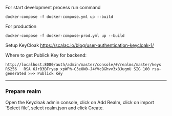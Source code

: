 For start development process run command

```
docker-compose -f docker-compose.yml up --build
```

For production

```
docker-compose -f docker-compose-prod.yml up --build
```

Setup KeyCloak
https://scalac.io/blog/user-authentication-keycloak-1/

Where to get Publick Key for backend:

```
http://localhost:8080/auth/admin/master/console/#/realms/master/keys
RS256	RSA	6JrB3BFryap_xpWPh-C3eON0-J4fVcBGhvv3x8JugmU	SIG	100	rsa-generated >>> Publick Key
```

---

### Prepare realm

Open the Keycloak admin console, click on Add Realm, click on import 'Select file',
select realm.json and click Create.
